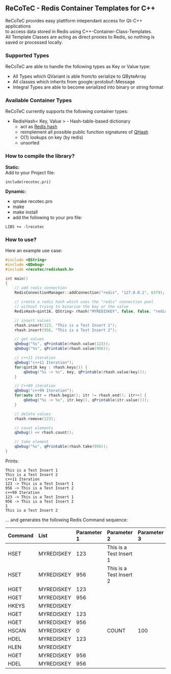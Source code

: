 ## ReCoTeC - Redis Container Templates for C++

ReCoTeC provides easy plattform intependant access for Qt-C++ applications   
to access data stored in Redis using C++\-Container-Class-Templates.   
All Template Classes are acting as direct proxies to Redis, so nothing is saved or processed locally.   

### Supported Types
ReCoTeC are able to handle the following types as Key or Value type:   
 - All Types which QVariant is able from/to serialize to QByteArray
 - All classes which inherits from google::protobuf::Message
 - Integral Types are able to become serialized into binary or string format

### Available Container Types
ReCoTeC currently supports the following container types:
 - RedisHash< Key, Value > - Hash-table-based dictionary
	 - act as [Redis hash][redis-hashes-explained]
	 - reimplement all possible public function signatures of [QHash][qhash-public-signature]
	 - O(1) lookups on key (by redis)
	 - unsorted

### How to compile the library?
**Static:**  
Add to your Project file:
```qmake
include(recotec.pri)
```
**Dynamic:**  
* qmake recotec.pro
* make
* make install
* add the following to your pro file:
```qmake
LIBS += -lrecotec
```
### How to use?
Here an example use case:
```c++
#include <QString>
#include <QDebug>
#include <recotec/redishash.h>

int main()
{
    // add redis connection
    RedisConnectionManager::addConnection("redis", "127.0.0.1", 6379);

    // create a redis hash which uses the "redis" connection pool
    // without trying to binarize the key or the value
    RedisHash<qint16, QString> rhash("MYREDISKEY", false, false, "redis");

    // insert values
    rhash.insert(123, "This is a Test Insert 1");
    rhash.insert(956, "This is a Test Insert 2");

    // get values
    qDebug("%s", qPrintable(rhash.value(123));
    qDebug("%s", qPrintable(rhash.value(956));

    // c++11 iteration
    qDebug("c++11 Iteration");
    for(qint16 key : rhash.keys()) {
        qDebug("%i -> %s", key, qPrintable(rhash.value(key)));
    }

    // C++99 iteration
    qDebug("c++99 Iteration");
    for(auto itr = rhash.begin(); itr != rhash.end(); itr++) {
        qDebug("%i -> %s", itr.key(), qPrintable(itr.value()));
    }

    // delete values
    rhash.remove(123);

    // count elements
    qDebug() << rhash.count();

    // take element
    qDebug("%s", qPrintable(rhash.take(956));
}
```
Prints:
```
This is a Test Insert 1
This is a Test Insert 2
c++11 Iteration
123 -> This is a Test Insert 1
956 -> This is a Test Insert 2
c++99 Iteration
123 -> This is a Test Insert 1
956 -> This is a Test Insert 2
1
This is a Test Insert 2
```

... and generates the following Redis Command sequence:

Command  | List | Parameter 1 | Parameter 2 | Parameter 3
:-------- | :------- | :--- | :--- | :---
HSET | MYREDISKEY | 123 | This is a Test Insert 1
HSET | MYREDISKEY | 956 | This is a Test Insert 2
HGET | MYREDISKEY | 123
HGET | MYREDISKEY | 956
HKEYS | MYREDISKEY | 
HGET | MYREDISKEY | 123
HGET | MYREDISKEY | 956
HSCAN | MYREDISKEY | 0 | COUNT | 100
HDEL | MYREDISKEY | 123
HLEN | MYREDISKEY | 
HGET | MYREDISKEY | 956
HDEL | MYREDISKEY | 956


[//]: # 

[redis-hashes-explained]: <http://redis.io/topics/data-types#hashes>
[qhash-public-signature]: <http://doc.qt.io/qt-5/qhash.html#public-functions>

